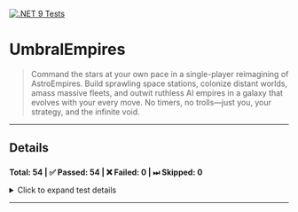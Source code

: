 [![.NET 9 Tests](https://github.com/jamesphenry/UmbralEmpires/actions/workflows/dotnet-desktop.yml/badge.svg)](https://github.com/jamesphenry/UmbralEmpires/actions/workflows/dotnet-desktop.yml)

# UmbralEmpires
>Command the stars at your own pace in a single-player reimagining of AstroEmpires. Build sprawling space stations, colonize distant worlds, amass massive fleets, and outwit ruthless AI empires in a galaxy that evolves with your every move. No timers, no trolls—just you, your strategy, and the infinite void.
---
<!-- TEST-RESULTS-START -->

## Details

### [](#)
**Total: 54 | ✅ Passed: 54 | ❌ Failed: 0 | ⏭ Skipped: 0**
<details><summary>Click to expand test details</summary>

| Test Name | Outcome | Duration (ms) | Error Message |
|-----------|---------|---------------|----------------|
| LoadAllDefinitions_Should_Load_Single_Simple_Structure | Passed | 0 | - |
| Should_Skip_Unit_With_Duplicate_RequiredTechnology_TechIds | Passed | 0 | - |
| LoadAllDefinitions_Should_Load_PopulationRequirementPerLevel | Passed | 0 | - |
| Should_Skip_Unit_With_Invalid_RequiredTechnology_Level | Passed | 0 | - |
| LoadAllDefinitions_Should_Load_RequiresTechnology_List | Passed | 0 | - |
| LoadAllDefinitions_Should_Load_BaseConstructionBonus | Passed | 0 | - |
| Should_Skip_Unit_With_Missing_Id | Passed | 0 | - |
| LoadAllDefinitions_Should_Load_IsAdvanced_Flag | Passed | 0 | - |
| LoadAllDefinitions_Should_Skip_Object_With_Missing_Name | Passed | 0 | - |
| Should_Skip_Unit_With_Negative_Speed | Passed | 0 | - |
| LoadAllDefinitions_Should_Load_EnergyRequirementPerLevel | Passed | 0 | - |
| LoadAllDefinitions_Should_Load_UsesSolar_Flag | Passed | 0 | - |
| LoadAllDefinitions_Should_Load_UsesMetal_Flag | Passed | 0 | - |
| LoadAllDefinitions_Should_Skip_Object_With_Negative_Cost | Passed | 0 | - |
| Should_Skip_Technology_With_Negative_LabsLevel | Passed | 0 | - |
| Should_Skip_Unit_With_Null_Entry_In_RequiresTechnology | Passed | 0 | - |
| Should_Skip_Warp_Unit_Without_WarpDrive_Tech | Passed | 0 | - |
| Should_Load_Single_Simple_Unit | Passed | 0 | - |
| LoadAllDefinitions_Should_Skip_Object_With_Missing_Id | Passed | 0 | - |
| LoadAllDefinitions_Should_Load_UsesCrystal_Flag | Passed | 0 | - |
| Should_Return_Empty_Lists_For_Empty_Input_Json | Passed | 0 | - |
| LoadAllDefinitions_Should_Load_EconomyBonus | Passed | 0 | - |
| Should_Skip_Stellar_Unit_Without_StellarDrive_Tech | Passed | 0 | - |
| Should_Skip_Unit_With_Negative_Attack | Passed | 0 | - |
| Should_Skip_Unit_With_Negative_RequiredShipyard_BaseLevel | Passed | 0 | - |
| Should_Skip_Technology_With_Duplicate_Prerequisite_TechIds | Passed | 0 | - |
| Should_Load_Unit_Description | Passed | 0 | - |
| Should_Skip_Unit_With_Missing_DriveType | Passed | 0 | - |
| LoadAllDefinitions_Should_Load_AreaCapacityBonus | Passed | 0 | - |
| LoadAllDefinitions_Should_Load_AddsPopCapacityByFertility_Flag | Passed | 0 | - |
| Should_Skip_Unit_With_Negative_Hangar | Passed | 0 | - |
| LoadAllDefinitions_Should_Load_IncreasesAstroFertility_Flag | Passed | 0 | - |
| Should_Skip_Unit_With_Missing_WeaponType | Passed | 0 | - |
| LoadAllDefinitions_Should_Load_BaseProductionBonus | Passed | 0 | - |
| Should_Skip_Unit_With_Negative_Cost | Passed | 0 | - |
| Should_Skip_Unit_With_Missing_Name | Passed | 0 | - |
| Should_Skip_Unit_With_Invalid_RequiredTechnology_TechId | Passed | 0 | - |
| Should_Load_Technology_Description | Passed | 0 | - |
| Should_Throw_Exception_For_Invalid_Json | Passed | 0 | - |
| Should_Load_Technology_With_Prerequisites | Passed | 0 | - |
| Should_Skip_Unit_With_Negative_RequiredShipyard_OrbitalLevel | Passed | 0 | - |
| Should_Skip_Technology_With_Negative_Cost | Passed | 0 | - |
| Should_Skip_Unit_With_Negative_Shield | Passed | 0 | - |
| LoadAllDefinitions_Should_Load_Multiple_Simple_Structures | Passed | 0 | - |
| Should_Skip_Technology_With_Invalid_Prerequisite_TechId | Passed | 0 | - |
| LoadAllDefinitions_Should_Load_UsesGas_Flag | Passed | 0 | - |
| Should_Ignore_Extra_Json_Properties | Passed | 0 | - |
| Should_Skip_Technology_With_Null_Entry_In_Prerequisites_List | Passed | 0 | - |
| Should_Skip_Technology_With_Invalid_Prerequisite_Level | Passed | 0 | - |
| Should_Skip_Unit_With_Negative_Armour | Passed | 0 | - |
| Should_Load_Single_Simple_Technology | Passed | 0 | - |
| LoadAllDefinitions_Should_Load_BaseResearchBonus | Passed | 0 | - |
| Should_Skip_Unit_With_Unknown_DriveType | Passed | 0 | - |
| LoadAllDefinitions_Should_Load_AreaRequirementPerLevel | Passed | 0 | - |

</details>

<!-- TEST-RESULTS-END -->
---

